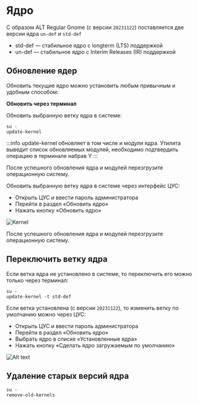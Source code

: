 # Ядро

С образом ALT Regular Gnome (с версии `20231122`) поставляется две версии ядра `un-def` и `std-def`

- std-def — стабильное ядро с longterm (LTS) поддержкой
- un-def — стабильное ядро с Interim Releases (IR) поддержкой

## Обновление ядер

Обновить текущие ядро можно установить любым привычным и удобным способом:

**Обновить через терминал**

Обновить выбранную ветку ядра в системе:

```shell
su -
update-kernel
```

:::info
update-kernel обновляет в том числе и модули ядра. Утилита выведит список обновляемых модулей, необходимо подтвердить операцию в терминале набрав Y
:::

После успешного обновления ядра и модулей перезгрузите операционную систему.

Обновить выбранную ветку ядра в системе через интерфейс ЦУС:

- Открыть ЦУС и ввести пароль администратора
- Перейти в раздел «Обновить ядро»
- Нажать кнопку «Обновить ядро»

![Kernel](/kernel/kernel-1.png)

После успешного обновления ядра и модулей перезгрузите операционную систему.

## Переключить ветку ядра

Если ветка ядра не установлено в системе, то переключить его можно только через терминал:

```shell
su -
update-kernel -t std-def
```

Если ветка установлена (с версии `20231122`), то изменить ветку по умолчанию можно через ЦУС:

- Открыть ЦУС и ввести пароль администратора
- Перейти в раздел «Обновить ядро»
- Выбрать ядро в списке «Установленные ядра»
- Нажать кнопку «Сделать ядро загружаемым по умолчанию»

![Alt text](/kernel/kernel-2.png)

## Удаление старых версий ядра

```shell
su -
remove-old-kernels
```